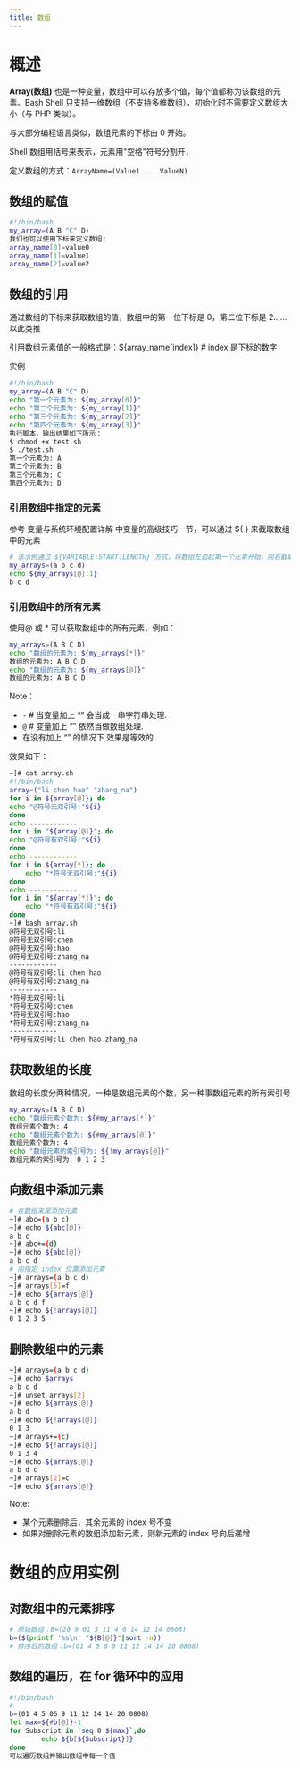```yaml
---
title: 数组
---
```


# 概述

**Array(数组)** 也是一种变量，数组中可以存放多个值，每个值都称为该数组的元素。Bash Shell 只支持一维数组（不支持多维数组），初始化时不需要定义数组大小（与 PHP 类似）。

与大部分编程语言类似，数组元素的下标由 0 开始。

Shell 数组用括号来表示，元素用"空格"符号分割开，

定义数组的方式：`ArrayName=(Value1 ... ValueN)`

## 数组的赋值

```bash
#!/bin/bash
my_array=(A B "C" D)
我们也可以使用下标来定义数组:
array_name[0]=value0
array_name[1]=value1
array_name[2]=value2
```

## 数组的引用

通过数组的下标来获取数组的值，数组中的第一位下标是 0，第二位下标是 2......以此类推

引用数组元素值的一般格式是：${array_name\[index]} # index 是下标的数字

实例

```bash
#!/bin/bash
my_array=(A B "C" D)
echo "第一个元素为: ${my_array[0]}"
echo "第二个元素为: ${my_array[1]}"
echo "第三个元素为: ${my_array[2]}"
echo "第四个元素为: ${my_array[3]}"
执行脚本，输出结果如下所示：
$ chmod +x test.sh
$ ./test.sh
第一个元素为: A
第二个元素为: B
第三个元素为: C
第四个元素为: D
```

### 引用数组中指定的元素

参考 变量与系统环境配置详解 中变量的高级技巧一节，可以通过 ${ } 来截取数组中的元素

```bash
# 该示例通过 ${VARIABLE:START:LENGTH} 方式，将数组左边起第一个元素开始，向右截取到末尾的所有元素，并 echo 出来。
my_arrays=(a b c d)
echo ${my_arrays[@]:1}
b c d
```

### 引用数组中的所有元素

使用@ 或 \* 可以获取数组中的所有元素，例如：

```bash
my_arrays=(A B C D)
echo "数组的元素为: ${my_arrays[*]}"
数组的元素为: A B C D
echo "数组的元素为: ${my_arrays[@]}"
数组的元素为: A B C D
```

Note：

- `-` # 当变量加上 “” 会当成一串字符串处理.
- `@` # 变量加上 “” 依然当做数组处理.
- 在没有加上 “” 的情况下 效果是等效的.

效果如下：

```bash
~]# cat array.sh
#!/bin/bash
array=("li chen hao" "zhang_na")
for i in ${array[@]}; do
echo "@符号无双引号:"${i}
done
echo ------------
for i in "${array[@]}"; do
echo "@符号有双引号:"${i}
done
echo ------------
for i in ${array[*]}; do
	echo "*符号无双引号:"${i}
done
echo ------------
for i in "${array[*]}"; do
	echo "*符号有双引号:"${i}
done
~]# bash array.sh
@符号无双引号:li
@符号无双引号:chen
@符号无双引号:hao
@符号无双引号:zhang_na
------------
@符号有双引号:li chen hao
@符号有双引号:zhang_na
------------
*符号无双引号:li
*符号无双引号:chen
*符号无双引号:hao
*符号无双引号:zhang_na
------------
*符号有双引号:li chen hao zhang_na
```

## 获取数组的长度

数组的长度分两种情况，一种是数组元素的个数，另一种事数组元素的所有索引号

```bash
my_arrays=(A B C D)
echo "数组元素个数为: ${#my_arrays[*]}"
数组元素个数为: 4
echo "数组元素个数为: ${#my_arrays[@]}"
数组元素个数为: 4
echo "数组元素的索引号为: ${!my_arrays[@]}"
数组元素的索引号为: 0 1 2 3
```

## 向数组中添加元素

```bash
# 在数组末尾添加元素
~]# abc=(a b c)
~]# echo ${abc[@]}
a b c
~]# abc+=(d)
~]# echo ${abc[@]}
a b c d
# 向指定 index 位置添加元素
~]# arrays=(a b c d)
~]# arrays[5]=f
~]# echo ${arrays[@]}
a b c d f
~]# echo ${!arrays[@]}
0 1 2 3 5
```

## 删除数组中的元素

```bash
~]# arrays=(a b c d)
~]# echo $arrays
a b c d
~]# unset arrays[2]
~]# echo ${arrays[@]}
a b d
~]# echo ${!arrays[@]}
0 1 3
~]# arrays+=(c)
~]# echo ${!arrays[@]}
0 1 3 4
~]# echo ${arrays[@]}
a b d c
~]# arrays[2]=c
~]# echo ${arrays[@]}
```
Note:

- 某个元素删除后，其余元素的 index 号不变
- 如果对删除元素的数组添加新元素，则新元素的 index 号向后递增

# 数组的应用实例

## 对数组中的元素排序

```bash
# 原始数组：B=(20 9 01 5 11 4 6 14 12 14 0808)
b=($(printf '%s\n' "${B[@]}"|sort -n))
# 排序后的数组：b=(01 4 5 6 9 11 12 14 14 20 0808)
```

## 数组的遍历，在 for 循环中的应用

```bash
#!/bin/bash
#
b=(01 4 5 06 9 11 12 14 14 20 0808)
let max=${#b[@]}-1
for Subscript in `seq 0 ${max}`;do
        echo ${b[${Subscript}]}
done
可以遍历数组并输出数组中每一个值
```
